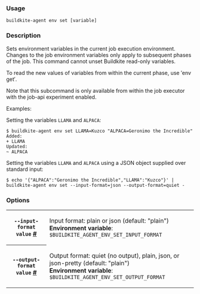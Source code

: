 <!--
  _____   ____    _   _  ____ _______   ______ _____ _____ _______
 |  __ \ / __ \  | \ | |/ __ \__   __| |  ____|  __ \_   _|__   __|
 | |  | | |  | | |  \| | |  | | | |    | |__  | |  | || |    | |
 | |  | | |  | | | . ` | |  | | | |    |  __| | |  | || |    | |
 | |__| | |__| | | |\  | |__| | | |    | |____| |__| || |_   | |
 |_____/ \____/  |_| \_|\____/  |_|    |______|_____/_____|  |_|

This file is auto-generated by scripts/update-agent-help.sh, please update the
agent CLI help in https://github.com/buildkite/agent and run the generation
script.

-->

### Usage

`buildkite-agent env set [variable]`

### Description
Sets environment variables in the current job execution environment.
Changes to the job environment variables only apply to subsequent phases of the job.
This command cannot unset Buildkite read-only variables.

To read the new values of variables from within the current phase, use ′env get′.

Note that this subcommand is only available from within the job executor with the job-api experiment enabled.

Examples:

Setting the variables `LLAMA` and `ALPACA`:

```
$ buildkite-agent env set LLAMA=Kuzco "ALPACA=Geronimo the Incredible"
Added:
+ LLAMA
Updated:
~ ALPACA
```

Setting the variables `LLAMA` and `ALPACA` using a JSON object supplied
over standard input:

```
$ echo '{"ALPACA":"Geronimo the Incredible","LLAMA":"Kuzco"}' | buildkite-agent env set --input-format=json --output-format=quiet -
```


### Options

<!-- vale off -->

<table class="Docs__attribute__table">
<tr id="input-format"><th><code>--input-format value</code> <a class="Docs__attribute__link" href="#input-format">#</a></th><td><p>Input format: plain or json (default: "plain")<br /><strong>Environment variable</strong>: <code>$BUILDKITE_AGENT_ENV_SET_INPUT_FORMAT</code></p></td></tr>
<tr id="output-format"><th><code>--output-format value</code> <a class="Docs__attribute__link" href="#output-format">#</a></th><td><p>Output format: quiet (no output), plain, json, or json-pretty (default: "plain")<br /><strong>Environment variable</strong>: <code>$BUILDKITE_AGENT_ENV_SET_OUTPUT_FORMAT</code></p></td></tr>
</table>

<!-- vale on -->
